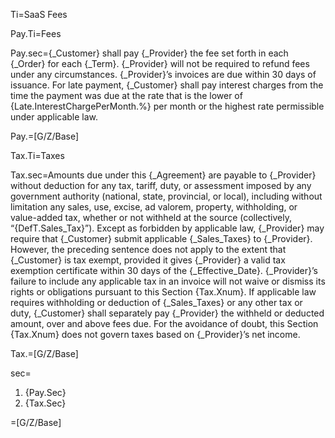 Ti=SaaS Fees

Pay.Ti=Fees

Pay.sec={_Customer} shall pay {_Provider} the fee set forth in each {_Order} for each {_Term}. {_Provider} will not be required to refund fees under any circumstances. {_Provider}’s invoices are due within 30 days of issuance. For late payment, {_Customer} shall pay interest charges from the time the payment was due at the rate that is the lower of {Late.InterestChargePerMonth.%} per month or the highest rate permissible under applicable law.

Pay.=[G/Z/Base]

Tax.Ti=Taxes

Tax.sec=Amounts due under this {_Agreement} are payable to {_Provider} without deduction for any tax, tariff, duty, or assessment imposed by any government authority (national, state, provincial, or local), including without limitation any sales, use, excise, ad valorem, property, withholding, or value-added tax, whether or not withheld at the source (collectively, “{DefT.Sales_Tax}”). Except as forbidden by applicable law, {_Provider} may require that {_Customer} submit applicable {_Sales_Taxes} to {_Provider}. However, the preceding sentence does not apply to the extent that {_Customer} is tax exempt, provided it gives {_Provider} a valid tax exemption certificate within 30 days of the {_Effective_Date}. {_Provider}’s failure to include any applicable tax in an invoice will not waive or dismiss its rights or obligations pursuant to this Section {Tax.Xnum}. If applicable law requires withholding or deduction of {_Sales_Taxes} or any other tax or duty, {_Customer} shall separately pay {_Provider} the withheld or deducted amount, over and above fees due. For the avoidance of doubt, this Section {Tax.Xnum} does not govern taxes based on {_Provider}’s net income.

Tax.=[G/Z/Base]

sec=<ol><li>{Pay.Sec}</li><li>{Tax.Sec}</li></ol>

=[G/Z/Base]
